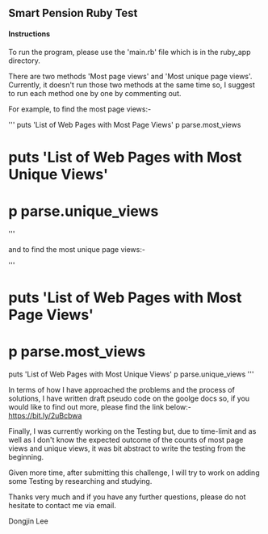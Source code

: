 <h2>Smart Pension Ruby Test</h2>
<h4>Instructions</h4>
To run the program, please use the 'main.rb' file which is in the ruby_app directory.

There are two methods 'Most page views' and 'Most unique page views'.
Currently, it doesn't run those two methods at the same time so,
I suggest to run each method one by one by commenting out.

For example, to find the most page views:-

'''
puts 'List of Web Pages with Most Page Views'
p parse.most_views

# puts 'List of Web Pages with Most Unique Views'
# p parse.unique_views
'''

and to find the most unique page views:-

'''
# puts 'List of Web Pages with Most Page Views'
# p parse.most_views

puts 'List of Web Pages with Most Unique Views'
p parse.unique_views
'''

In terms of how I have approached the problems and the process of solutions,
I have written draft pseudo code on the goolge docs so, if you would like to find out more,
please find the link below:-
https://bit.ly/2uBcbwa

Finally, I was currently working on the Testing but, due to time-limit and as well as I don't know the expected outcome of the counts of most page views and unique views, it was bit abstract to write the testing from the beginning.

Given more time, after submitting this challenge, I will try to work on adding some Testing by researching and studying.

Thanks very much and if you have any further questions, please do not hesitate to contact me via email.

Dongjin Lee
